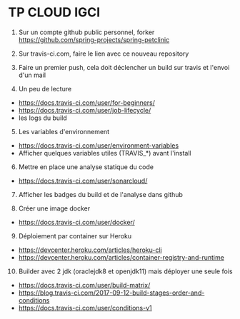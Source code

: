 # TP CLOUD IGCI

1. Sur un compte github public personnel, forker https://github.com/spring-projects/spring-petclinic

2. Sur travis-ci.com, faire le lien avec ce nouveau repository

3. Faire un premier push, cela doit déclencher un build sur travis et l'envoi d'un mail
   
4. Un peu de lecture
  - https://docs.travis-ci.com/user/for-beginners/
  - https://docs.travis-ci.com/user/job-lifecycle/
  - les logs du build

5. Les variables d'environnement
  - https://docs.travis-ci.com/user/environment-variables
  - Afficher quelques variables utiles (TRAVIS_*) avant l'install

6. Mettre en place une analyse statique du code
  - https://docs.travis-ci.com/user/sonarcloud/

7. Afficher les badges du build et de l'analyse dans github

8. Créer une image docker
  - https://docs.travis-ci.com/user/docker/

9. Déploiement par container sur Heroku
  - https://devcenter.heroku.com/articles/heroku-cli
  - https://devcenter.heroku.com/articles/container-registry-and-runtime

10. Builder avec 2 jdk (oraclejdk8 et openjdk11) mais déployer une seule fois
  - https://docs.travis-ci.com/user/build-matrix/
  - https://blog.travis-ci.com/2017-09-12-build-stages-order-and-conditions
  - https://docs.travis-ci.com/user/conditions-v1
